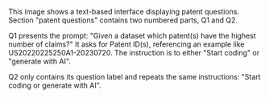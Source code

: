 This image shows a text-based interface displaying patent questions. Section "patent questions" contains two numbered parts, Q1 and Q2.

Q1 presents the prompt: "Given a dataset which patent(s) have the highest number of claims?" It asks for Patent ID(s), referencing an example like US20220225250A1-20230720. The instruction is to either "Start coding" or "generate with AI".

Q2 only contains its question label and repeats the same instructions: "Start coding or generate with AI".